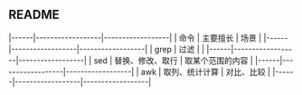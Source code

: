 ##  README
|------|------------------|------------------|
| 命令 | 主要擅长         | 场景             |
|------|------------------|------------------|
| grep | 过滤             |                  |
|------|------------------|------------------|
| sed  | 替换、修改、取行 | 取某个范围的内容 |
|------|------------------|------------------|
| awk  | 取列、统计计算   | 对比、比较       |
|------|------------------|------------------|
